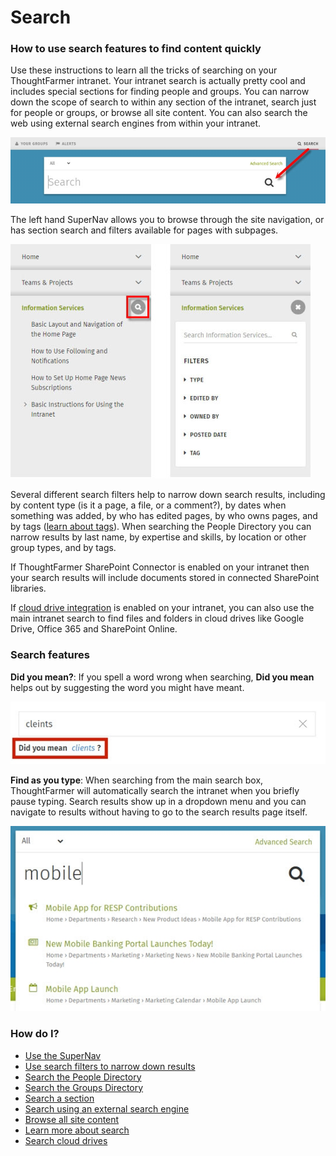 # Search

### How to use search features to find content quickly

Use these instructions to learn all the tricks of searching on your ThoughtFarmer intranet. Your intranet search is actually pretty cool and includes special sections for finding people and groups. You can narrow down the scope of search to within any section of the intranet, search just for people or groups, or browse all site content. You can also search the web using external search engines from within your intranet.

![](../../.gitbook/assets/1%20%2827%29.jpg)

The left hand SuperNav allows you to browse through the site navigation, or has section search and filters available for pages with subpages.

![](../../.gitbook/assets/4%20%2839%29.jpg)

Several different search filters help to narrow down search results, including by content type \(is it a page, a file, or a comment?\), by dates when something was added, by who has edited pages, by who owns pages, and by tags \([learn about tags](../tags/)\). When searching the People Directory you can narrow results by last name, by expertise and skills, by location or other group types, and by tags.  
  
If ThoughtFarmer SharePoint Connector is enabled on your intranet then your search results will include documents stored in connected SharePoint libraries.  
  
If [cloud drive integration](../cloud-drive-integration/) is enabled on your intranet, you can also use the main intranet search to find files and folders in cloud drives like Google Drive, Office 365 and SharePoint Online.

### Search features

**Did you mean?**: If you spell a word wrong when searching, **Did you mean** helps out by suggesting the word you might have meant.

![](../../.gitbook/assets/client.jpg)

**Find as you type**: When searching from the main search box, ThoughtFarmer will automatically search the intranet when you briefly pause typing. Search results show up in a dropdown menu and you can navigate to results without having to go to the search results page itself.  


![](../../.gitbook/assets/mobile.jpg)



### How do I?

* [Use the SuperNav](use-the-supernav.md)
* [Use search filters to narrow down results](use-search-filters.md)
* [Search the People Directory](search-the-people-directory.md)
* [Search the Groups Directory](search-the-groups-directory.md)
* [Search a section](search-a-section.md)
* [Search using an external search engine](search-using-an-external-search-engine.md)
* [Browse all site content](browse-all-site-content.md)
* [Learn more about search](learn-more-about-search.md)
* [Search cloud drives](../cloud-drive-integration/search-cloud-drives.md)

